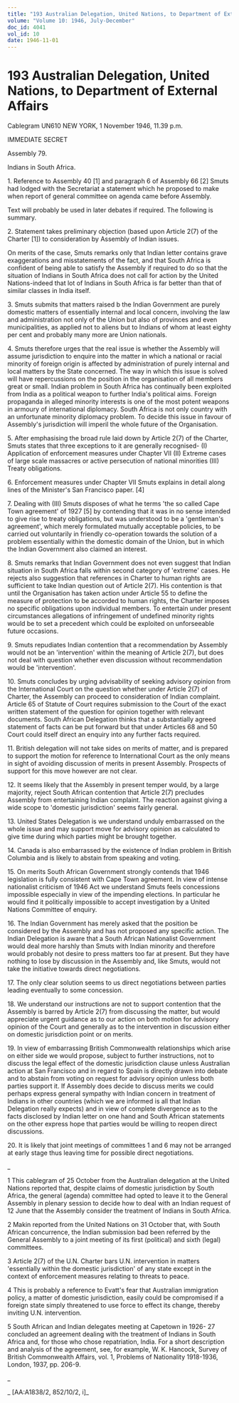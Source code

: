 ```yaml
---
title: "193 Australian Delegation, United Nations, to Department of External Affairs"
volume: "Volume 10: 1946, July-December"
doc_id: 4041
vol_id: 10
date: 1946-11-01
---
```


# 193 Australian Delegation, United Nations, to Department of External Affairs

Cablegram UN610 NEW YORK, 1 November 1946, 11.39 p.m.

IMMEDIATE SECRET

Assembly 79.

Indians in South Africa.

1\. Reference to Assembly 40 [1] and paragraph 6 of Assembly 66 [2] Smuts had lodged with the Secretariat a statement which he proposed to make when report of general committee on agenda came before Assembly.

Text will probably be used in later debates if required. The following is summary.

2\. Statement takes preliminary objection (based upon Article 2(7) of the Charter [1]) to consideration by Assembly of Indian issues.

On merits of the case, Smuts remarks only that Indian letter contains grave exaggerations and misstatements of the fact, and that South Africa is confident of being able to satisfy the Assembly if required to do so that the situation of Indians in South Africa does not call for action by the United Nations-indeed that lot of Indians in South Africa is far better than that of similar classes in India itself.

3\. Smuts submits that matters raised b the Indian Government are purely domestic matters of essentially internal and local concern, involving the law and administration not only of the Union but also of provinces and even municipalities, as applied not to aliens but to Indians of whom at least eighty per cent and probably many more are Union nationals.

4\. Smuts therefore urges that the real issue is whether the Assembly will assume jurisdiction to enquire into the matter in which a national or racial minority of foreign origin is affected by administration of purely internal and local matters by the State concerned. The way in which this issue is solved will have repercussions on the position in the organisation of all members great or small. Indian problem in South Africa has continually been exploited from India as a political weapon to further India's political aims. Foreign propaganda in alleged minority interests is one of the most potent weapons in armoury of international diplomacy. South Africa is not only country with an unfortunate minority diplomacy problem. To decide this issue in favour of Assembly's jurisdiction will imperil the whole future of the Organisation.

5\. After emphasising the broad rule laid down by Article 2(7) of the Charter, Smuts states that three exceptions to it are generally recognised- (I) Application of enforcement measures under Chapter VII (II) Extreme cases of large scale massacres or active persecution of national minorities (III) Treaty obligations.

6\. Enforcement measures under Chapter VII Smuts explains in detail along lines of the Minister's San Francisco paper. [4]

7\. Dealing with (III) Smuts disposes of what he terms 'the so called Cape Town agreement' of 1927 [5] by contending that it was in no sense intended to give rise to treaty obligations, but was understood to be a 'gentleman's agreement', which merely formulated mutually acceptable policies, to be carried out voluntarily in friendly co-operation towards the solution of a problem essentially within the domestic domain of the Union, but in which the Indian Government also claimed an interest.

8\. Smuts remarks that Indian Government does not even suggest that Indian situation in South Africa falls within second category of 'extreme' cases. He rejects also suggestion that references in Charter to human rights are sufficient to take Indian question out of Article 2(7). His contention is that until the Organisation has taken action under Article 55 to define the measure of protection to be accorded to human rights, the Charter imposes no specific obligations upon individual members. To entertain under present circumstances allegations of infringement of undefined minority rights would be to set a precedent which could be exploited on unforseeable future occasions.

9\. Smuts repudiates Indian contention that a recommendation by Assembly would not be an 'intervention' within the meaning of Article 2(7), but does not deal with question whether even discussion without recommendation would be 'intervention'.

10\. Smuts concludes by urging advisability of seeking advisory opinion from the International Court on the question whether under Article 2(7) of Charter, the Assembly can proceed to consideration of Indian complaint. Article 65 of Statute of Court requires submission to the Court of the exact written statement of the question for opinion together with relevant documents. South African Delegation thinks that a substantially agreed statement of facts can be put forward but that under Articles 68 and 50 Court could itself direct an enquiry into any further facts required.

11\. British delegation will not take sides on merits of matter, and is prepared to support the motion for reference to International Court as the only means in sight of avoiding discussion of merits in present Assembly. Prospects of support for this move however are not clear.

12\. It seems likely that the Assembly in present temper would, by a large majority, reject South African contention that Article 2(7) precludes Assembly from entertaining Indian complaint. The reaction against giving a wide scope to 'domestic jurisdiction' seems fairly general.

13\. United States Delegation is we understand unduly embarrassed on the whole issue and may support move for advisory opinion as calculated to give time during which parties might be brought together.

14\. Canada is also embarrassed by the existence of Indian problem in British Columbia and is likely to abstain from speaking and voting.

15\. On merits South African Government strongly contends that 1946 legislation is fully consistent with Cape Town agreement. In view of intense nationalist criticism of 1946 Act we understand Smuts feels concessions impossible especially in view of the impending elections. In particular he would find it politically impossible to accept investigation by a United Nations Committee of enquiry.

16\. The Indian Government has merely asked that the position be considered by the Assembly and has not proposed any specific action. The Indian Delegation is aware that a South African Nationalist Government would deal more harshly than Smuts with Indian minority and therefore would probably not desire to press matters too far at present. But they have nothing to lose by discussion in the Assembly and, like Smuts, would not take the initiative towards direct negotiations.

17\. The only clear solution seems to us direct negotiations between parties leading eventually to some concession.

18\. We understand our instructions are not to support contention that the Assembly is barred by Article 2(7) from discussing the matter, but would appreciate urgent guidance as to our action on both motion for advisory opinion of the Court and generally as to the intervention in discussion either on domestic jurisdiction point or on merits.

19\. In view of embarrassing British Commonwealth relationships which arise on either side we would propose, subject to further instructions, not to discuss the legal effect of the domestic jurisdiction clause unless Australian action at San Francisco and in regard to Spain is directly drawn into debate and to abstain from voting on request for advisory opinion unless both parties support it. If Assembly does decide to discuss merits we could perhaps express general sympathy with Indian concern in treatment of Indians in other countries (which we are informed is all that Indian Delegation really expects) and in view of complete divergence as to the facts disclosed by Indian letter on one hand and South African statements on the other express hope that parties would be willing to reopen direct discussions.

20\. It is likely that joint meetings of committees 1 and 6 may not be arranged at early stage thus leaving time for possible direct negotiations.

_

1 This cablegram of 25 October from the Australian delegation at the United Nations reported that, despite claims of domestic jurisdiction by South Africa, the general (agenda) committee had opted to leave it to the General Assembly in plenary session to decide how to deal with an Indian request of 12 June that the Assembly consider the treatment of Indians in South Africa.

2 Makin reported from the United Nations on 31 October that, with South African concurrence, the Indian submission bad been referred by the General Assembly to a joint meeting of its first (political) and sixth (legal) committees.

3 Article 2(7) of the U.N. Charter bars U.N. intervention in matters 'essentially within the domestic jurisdiction' of any state except in the context of enforcement measures relating to threats to peace.

4 This is probably a reference to Evatt's fear that Australian immigration policy, a matter of domestic jurisdiction, easily could be compromised if a foreign state simply threatened to use force to effect its change, thereby inviting U.N. intervention.

5 South African and Indian delegates meeting at Capetown in 1926- 27 concluded an agreement dealing with the treatment of Indians in South Africa and, for those who chose repatriation, India. For a short description and analysis of the agreement, see, for example, W. K. Hancock, Survey of British Commonwealth Affairs, vol. 1, Problems of Nationality 1918-1936, London, 1937, pp. 206-9.

_

_ [AA:A1838/2, 852/10/2, i]_
